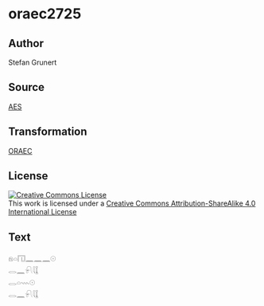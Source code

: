 # oraec2725

## Author

Stefan Grunert

## Source

[AES](https://github.com/simondschweitzer/aes)

## Transformation

[ORAEC](https://oraec.github.io/)

## License

<a rel="license" href="http://creativecommons.org/licenses/by-sa/4.0/"><img alt="Creative Commons License" style="border-width:0" src="https://i.creativecommons.org/l/by-sa/4.0/88x31.png" /></a><br />This work is licensed under a <a rel="license" href="http://creativecommons.org/licenses/by-sa/4.0/">Creative Commons Attribution-ShareAlike 4.0 International License</a>

## Text

𓁶𓏏𓉔𓈖𓈖𓈖𓇳<br>
𓂋𓈖𓍯𓇋𓆼<br>
𓂋𓏏𓇠𓇳<br>
𓂋𓈖𓍯𓇋𓆼<br>

